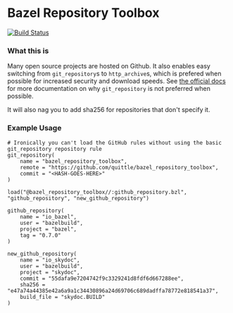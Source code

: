 # Bazel Repository Toolbox

[![Build Status](https://travis-ci.org/quittle/bazel_repository_toolbox.svg?branch=master)](https://travis-ci.org/quittle/bazel_repository_toolbox)

### What this is

Many open source projects are hosted on Github. It also enables easy switching from `git_repository`s to `http_archive`s, which is prefered when possible for increased security and download speeds. See [the official docs](https://docs.bazel.build/versions/master/be/workspace.html) for more documentation on why `git_repository` is not preferred when possible.

It will also nag you to add sha256 for repositories that don't specify it.

### Example Usage

```
# Ironically you can't load the GitHub rules without using the basic git_repository repository rule
git_repository(
    name = "bazel_repository_toolbox",
    remote = "https://github.com/quittle/bazel_repository_toolbox",
    commit = "<HASH-GOES-HERE>"
)

load("@bazel_repository_toolbox//:github_repository.bzl", "github_repository", "new_github_repository")

github_repository(
    name = "io_bazel",
    user = "bazelbuild",
    project = "bazel",
    tag = "0.7.0"
)

new_github_repository(
    name = "io_skydoc",
    user = "bazelbuild",
    project = "skydoc",
    commit = "55dafa9e7204742f9c3329241d8fdf6d667288ee",
    sha256 = "e47a74a44385e42a6a9a1c34430896a24d69706c689dadffa78772e818541a37",
    build_file = "skydoc.BUILD"
)
```
